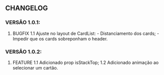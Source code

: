 ## CHANGELOG

### VERSÃO 1.0.1:

1. BUGFIX
    1.1 Ajuste no layout de CardList: 
        - Distanciamento dos cards;
        - Impedir que os cards sobreponham o header.

### VERSÃO 1.0.2:

1. FEATURE
    1.1 Adicionado prop isStackTop;
    1.2 Adicionado animação ao selecionar um cartão.
